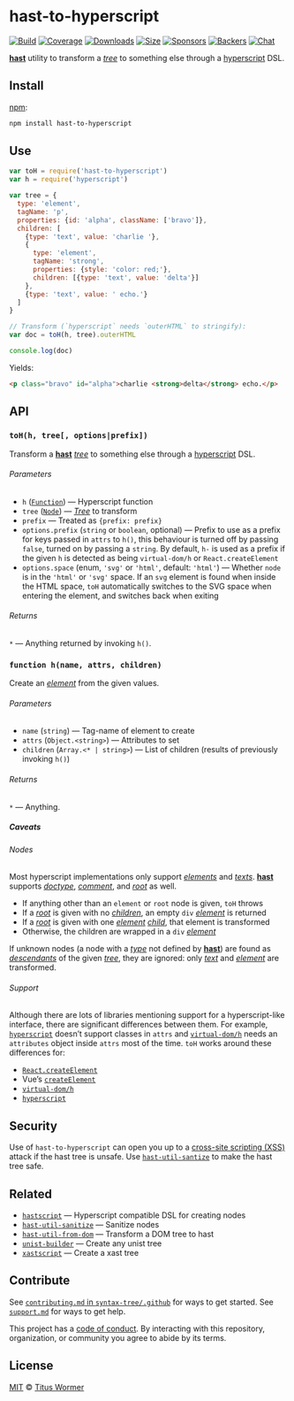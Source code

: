 # hast-to-hyperscript

[![Build][build-badge]][build]
[![Coverage][coverage-badge]][coverage]
[![Downloads][downloads-badge]][downloads]
[![Size][size-badge]][size]
[![Sponsors][sponsors-badge]][collective]
[![Backers][backers-badge]][collective]
[![Chat][chat-badge]][chat]

[**hast**][hast] utility to transform a [*tree*][tree] to something else through
a [hyperscript][] DSL.

## Install

[npm][]:

```sh
npm install hast-to-hyperscript
```

## Use

```js
var toH = require('hast-to-hyperscript')
var h = require('hyperscript')

var tree = {
  type: 'element',
  tagName: 'p',
  properties: {id: 'alpha', className: ['bravo']},
  children: [
    {type: 'text', value: 'charlie '},
    {
      type: 'element',
      tagName: 'strong',
      properties: {style: 'color: red;'},
      children: [{type: 'text', value: 'delta'}]
    },
    {type: 'text', value: ' echo.'}
  ]
}

// Transform (`hyperscript` needs `outerHTML` to stringify):
var doc = toH(h, tree).outerHTML

console.log(doc)
```

Yields:

```html
<p class="bravo" id="alpha">charlie <strong>delta</strong> echo.</p>
```

## API

### `toH(h, tree[, options|prefix])`

Transform a [**hast**][hast] [*tree*][tree] to something else through a
[hyperscript][] DSL.

###### Parameters

*   `h` ([`Function`][h]) — Hyperscript function
*   `tree` ([`Node`][node]) — [*Tree*][tree] to transform
*   `prefix` — Treated as `{prefix: prefix}`
*   `options.prefix` (`string` or `boolean`, optional)
    — Prefix to use as a prefix for keys passed in `attrs` to `h()`,
    this behaviour is turned off by passing `false`, turned on by passing
    a `string`.
    By default, `h-` is used as a prefix if the given `h` is detected as being
    `virtual-dom/h` or `React.createElement`
*   `options.space` (enum, `'svg'` or `'html'`, default: `'html'`)
    — Whether `node` is in the `'html'` or `'svg'` space.
    If an `svg` element is found when inside the HTML space, `toH` automatically
    switches to the SVG space when entering the element, and switches back when
    exiting

###### Returns

`*` — Anything returned by invoking `h()`.

### `function h(name, attrs, children)`

Create an [*element*][element] from the given values.

###### Parameters

*   `name` (`string`) — Tag-name of element to create
*   `attrs` (`Object.<string>`) — Attributes to set
*   `children` (`Array.<* | string>`) — List of children (results of previously
    invoking `h()`)

###### Returns

`*` — Anything.

##### Caveats

###### Nodes

Most hyperscript implementations only support [*elements*][element] and
[*texts*][text].
[**hast**][hast] supports [*doctype*][doctype], [*comment*][comment], and
[*root*][root] as well.

*   If anything other than an `element` or `root` node is given, `toH` throws
*   If a [*root*][root] is given with no [*children*][child], an empty `div`
    [*element*][element] is returned
*   If a [*root*][root] is given with one [*element*][element] [*child*][child],
    that element is transformed
*   Otherwise, the children are wrapped in a `div` [*element*][element]

If unknown nodes (a node with a [*type*][type] not defined by [**hast**][hast])
are found as [*descendants*][descendant] of the given [*tree*][tree], they are
ignored: only [*text*][text] and [*element*][element] are transformed.

###### Support

Although there are lots of libraries mentioning support for a hyperscript-like
interface, there are significant differences between them.
For example, [`hyperscript`][hyperscript] doesn’t support classes in `attrs` and
[`virtual-dom/h`][vdom] needs an `attributes` object inside `attrs` most of the
time.
`toH` works around these differences for:

*   [`React.createElement`][react]
*   Vue’s [`createElement`][vue]
*   [`virtual-dom/h`][vdom]
*   [`hyperscript`][hyperscript]

## Security

Use of `hast-to-hyperscript` can open you up to a
[cross-site scripting (XSS)][xss] attack if the hast tree is unsafe.
Use [`hast-util-santize`][sanitize] to make the hast tree safe.

## Related

*   [`hastscript`][hastscript]
    — Hyperscript compatible DSL for creating nodes
*   [`hast-util-sanitize`][sanitize]
    — Sanitize nodes
*   [`hast-util-from-dom`](https://github.com/syntax-tree/hast-util-from-dom)
    — Transform a DOM tree to hast
*   [`unist-builder`](https://github.com/syntax-tree/unist-builder)
    — Create any unist tree
*   [`xastscript`](https://github.com/syntax-tree/xastscript)
    — Create a xast tree

## Contribute

See [`contributing.md` in `syntax-tree/.github`][contributing] for ways to get
started.
See [`support.md`][support] for ways to get help.

This project has a [code of conduct][coc].
By interacting with this repository, organization, or community you agree to
abide by its terms.

## License

[MIT][license] © [Titus Wormer][author]

<!-- Definitions -->

[build-badge]: https://img.shields.io/travis/syntax-tree/hast-to-hyperscript.svg

[build]: https://travis-ci.org/syntax-tree/hast-to-hyperscript

[coverage-badge]: https://img.shields.io/codecov/c/github/syntax-tree/hast-to-hyperscript.svg

[coverage]: https://codecov.io/github/syntax-tree/hast-to-hyperscript

[downloads-badge]: https://img.shields.io/npm/dm/hast-to-hyperscript.svg

[downloads]: https://www.npmjs.com/package/hast-to-hyperscript

[size-badge]: https://img.shields.io/bundlephobia/minzip/hast-to-hyperscript.svg

[size]: https://bundlephobia.com/result?p=hast-to-hyperscript

[sponsors-badge]: https://opencollective.com/unified/sponsors/badge.svg

[backers-badge]: https://opencollective.com/unified/backers/badge.svg

[collective]: https://opencollective.com/unified

[chat-badge]: https://img.shields.io/badge/chat-spectrum-7b16ff.svg

[chat]: https://spectrum.chat/unified/syntax-tree

[npm]: https://docs.npmjs.com/cli/install

[license]: license

[author]: https://wooorm.com

[contributing]: https://github.com/syntax-tree/.github/blob/master/contributing.md

[support]: https://github.com/syntax-tree/.github/blob/master/support.md

[coc]: https://github.com/syntax-tree/.github/blob/master/code-of-conduct.md

[vdom]: https://github.com/Matt-Esch/virtual-dom/tree/master/virtual-hyperscript

[hyperscript]: https://github.com/hyperhype/hyperscript

[react]: https://reactjs.org/docs/glossary.html#react-elements

[vue]: https://vuejs.org/v2/guide/render-function.html#createElement-Arguments

[hastscript]: https://github.com/syntax-tree/hastscript

[tree]: https://github.com/syntax-tree/unist#tree

[child]: https://github.com/syntax-tree/unist#child

[type]: https://github.com/syntax-tree/unist#type

[descendant]: https://github.com/syntax-tree/unist#descendant

[hast]: https://github.com/syntax-tree/hast

[node]: https://github.com/syntax-tree/hast#nodes

[text]: https://github.com/syntax-tree/hast#text

[doctype]: https://github.com/syntax-tree/hast#doctype

[root]: https://github.com/syntax-tree/hast#root

[comment]: https://github.com/syntax-tree/hast#comment

[element]: https://github.com/syntax-tree/hast#element

[h]: #function-hname-attrs-children

[xss]: https://en.wikipedia.org/wiki/Cross-site_scripting

[sanitize]: https://github.com/syntax-tree/hast-util-sanitize
